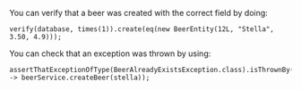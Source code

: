 You can verify that a beer was created with the correct field by doing:

    verify(database, times(1)).create(eq(new BeerEntity(12L, "Stella", 3.50, 4.9)));

You can check that an exception was thrown by using:

    assertThatExceptionOfType(BeerAlreadyExistsException.class).isThrownBy(() -> beerService.createBeer(stella));
